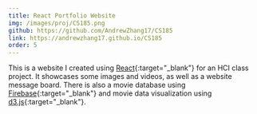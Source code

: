 ```yaml
---
title: React Portfolio Website
img: /images/proj/CS185.png
github: https://github.com/AndrewZhang17/CS185
link: https://andrewzhang17.github.io/CS185
order: 5
---
```


This is a website I created using [React](https://reactjs.org/){:target="_blank"} for an HCI class project. It showcases some images and videos, as well as a website message board. There is also a movie database using [Firebase](https://firebase.google.com/){:target="_blank"} and movie data visualization using [d3.js](https://d3js.org/){:target="_blank"}. 